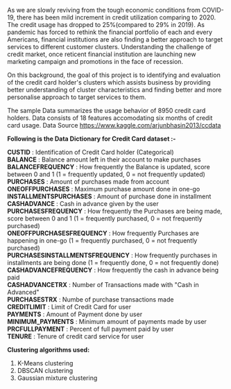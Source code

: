 As we are slowly reviving from the tough economic conditions from COVID-19, there has been mild increment in credit utilization comparing to 2020. The credit usage has dropped to 25%(compared to 29% in 2019). As pandemic has forced to rethink the financial portfolio of each and every Americans, financial institutions are also finding a better approach to target services to different customer clusters. Understanding the challenge of credit market, once reticent financial institution are launching new marketing campaign and promotions in the face of recession.

On this background, the goal of this project is to identifying and evaluation of the credit card holder's clusters which assists business by providing better understanding of cluster characteristics and finding better and more personalise approach to target services to them.

The sample Data summarizes the usage behavior of 8950 credit card holders. Data consists of 18 features accomodating six months of credit card usage. Data Source https://www.kaggle.com/arjunbhasin2013/ccdata 


**Following is the Data Dictionary for Credit Card dataset :-**

<strong>CUSTID</strong> : Identification of Credit Card holder (Categorical)<br>
<strong>BALANCE</strong> : Balance amount left in their account to make purchases<br>
<strong>BALANCEFREQUENCY</strong> : How frequently the Balance is updated, score between 0 and 1 (1 = frequently updated, 0 = not frequently updated)<br>
<strong>PURCHASES</strong> : Amount of purchases made from account<br>
<strong>ONEOFFPURCHASES</strong> : Maximum purchase amount done in one-go<br>
<strong>INSTALLMENTSPURCHASES</strong> : Amount of purchase done in installment<br>
<strong>CASHADVANCE</strong> : Cash in advance given by the user<br>
<strong>PURCHASESFREQUENCY</strong> : How frequently the Purchases are being made, score between 0 and 1 (1 = frequently purchased, 0 = not frequently purchased)<br>
<strong>ONEOFFPURCHASESFREQUENCY</strong> : How frequently Purchases are happening in one-go (1 = frequently purchased, 0 = not frequently purchased)<br>
<strong>PURCHASESINSTALLMENTSFREQUENCY</strong> : How frequently purchases in installments are being done (1 = frequently done, 0 = not frequently done)<br>
<strong>CASHADVANCEFREQUENCY</strong> : How frequently the cash in advance being paid<br>
<strong>CASHADVANCETRX</strong> : Number of Transactions made with "Cash in Advanced"<br>
<strong>PURCHASESTRX</strong> : Numbe of purchase transactions made<br>
<strong>CREDITLIMIT</strong> : Limit of Credit Card for user<br>
<strong>PAYMENTS</strong> : Amount of Payment done by user<br>
<strong>MINIMUM_PAYMENTS</strong> : Minimum amount of payments made by user<br>
<strong>PRCFULLPAYMENT</strong> : Percent of full payment paid by user<br>
<strong>TENURE</strong> : Tenure of credit card service for user<br>

<strong> Clustering algorithms used:</strong>
 <ol type = "1">
         <li>K-Means clustering</li>
         <li>DBSCAN clustering</li>
         <li>Gaussian mixture clustering</li>
              </ol>
